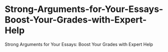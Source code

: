 # Strong-Arguments-for-Your-Essays-Boost-Your-Grades-with-Expert-Help
Strong Arguments for Your Essays: Boost Your Grades with Expert Help
